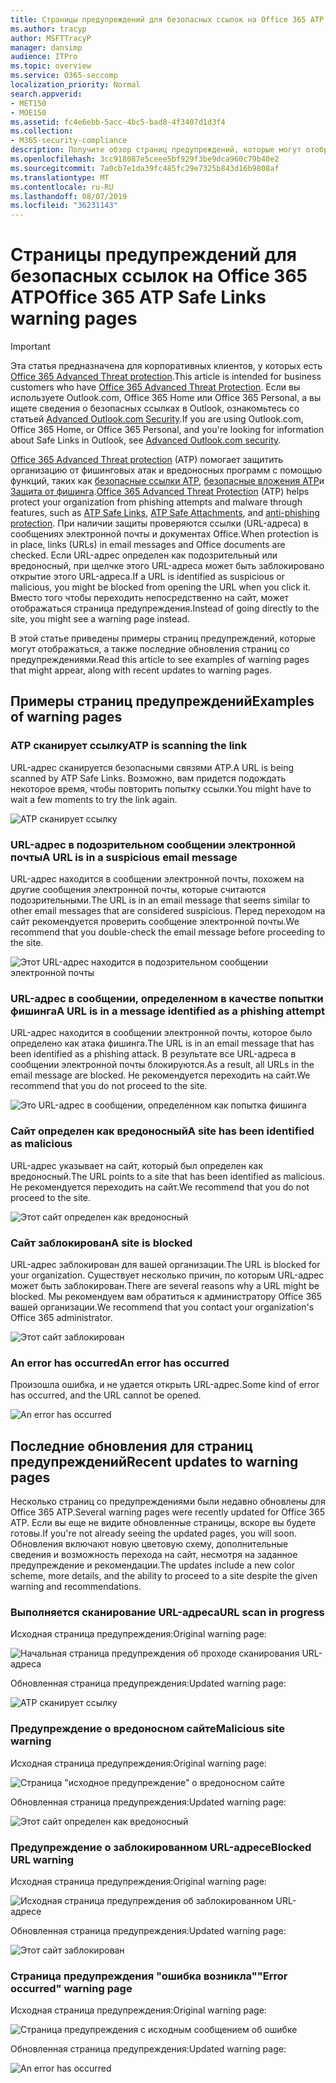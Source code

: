 ```yaml
---
title: Страницы предупреждений для безопасных ссылок на Office 365 ATP
ms.author: tracyp
author: MSFTTracyP
manager: dansimp
audience: ITPro
ms.topic: overview
ms.service: O365-seccomp
localization_priority: Normal
search.appverid:
- MET150
- MOE150
ms.assetid: fc4e6ebb-5acc-4bc5-bad8-4f3407d1d3f4
ms.collection:
- M365-security-compliance
description: Получите обзор страниц предупреждений, которые могут отображаться при работе с Office 365 Advanced Threat protection.
ms.openlocfilehash: 3cc918087e5ceee5bf929f3be9dca960c79b40e2
ms.sourcegitcommit: 7a0cb7e1da39fc485fc29e7325b843d16b9808af
ms.translationtype: MT
ms.contentlocale: ru-RU
ms.lasthandoff: 08/07/2019
ms.locfileid: "36231143"
---
```

# <a name="office-365-atp-safe-links-warning-pages"></a><span data-ttu-id="e844e-103">Страницы предупреждений для безопасных ссылок на Office 365 ATP</span><span class="sxs-lookup"><span data-stu-id="e844e-103">Office 365 ATP Safe Links warning pages</span></span>

> [!IMPORTANT]
> <span data-ttu-id="e844e-104">Эта статья предназначена для корпоративных клиентов, у которых есть [Office 365 Advanced Threat protection](office-365-atp.md).</span><span class="sxs-lookup"><span data-stu-id="e844e-104">This article is intended for business customers who have [Office 365 Advanced Threat Protection](office-365-atp.md).</span></span> <span data-ttu-id="e844e-105">Если вы используете Outlook.com, Office 365 Home или Office 365 Personal, а вы ищете сведения о безопасных ссылках в Outlook, ознакомьтесь со статьей [Advanced Outlook.com Security](https://support.office.com/article/advanced-outlook-com-security-for-office-365-subscribers-882d2243-eab9-4545-a58a-b36fee4a46e2).</span><span class="sxs-lookup"><span data-stu-id="e844e-105">If you are using Outlook.com, Office 365 Home, or Office 365 Personal, and you're looking for information about Safe Links in Outlook, see [Advanced Outlook.com security](https://support.office.com/article/advanced-outlook-com-security-for-office-365-subscribers-882d2243-eab9-4545-a58a-b36fee4a46e2).</span></span>

<span data-ttu-id="e844e-106">[Office 365 Advanced Threat protection](office-365-atp.md) (ATP) помогает защитить организацию от фишинговых атак и вредоносных программ с помощью функций, таких как [безопасные ссылки ATP](atp-safe-links.md), [безопасные вложения ATP](atp-safe-attachments.md)и [Защита от фишинга](anti-phishing-protection.md).</span><span class="sxs-lookup"><span data-stu-id="e844e-106">[Office 365 Advanced Threat Protection](office-365-atp.md) (ATP) helps protect your organization from phishing attempts and malware through features, such as [ATP Safe Links](atp-safe-links.md), [ATP Safe Attachments](atp-safe-attachments.md), and [anti-phishing protection](anti-phishing-protection.md).</span></span> <span data-ttu-id="e844e-107">При наличии защиты проверяются ссылки (URL-адреса) в сообщениях электронной почты и документах Office.</span><span class="sxs-lookup"><span data-stu-id="e844e-107">When protection is in place, links (URLs) in email messages and Office documents are checked.</span></span> <span data-ttu-id="e844e-108">Если URL-адрес определен как подозрительный или вредоносный, при щелчке этого URL-адреса может быть заблокировано открытие этого URL-адреса.</span><span class="sxs-lookup"><span data-stu-id="e844e-108">If a URL is identified as suspicious or malicious, you might be blocked from opening the URL when you click it.</span></span> <span data-ttu-id="e844e-109">Вместо того чтобы переходить непосредственно на сайт, может отображаться страница предупреждения.</span><span class="sxs-lookup"><span data-stu-id="e844e-109">Instead of going directly to the site, you might see a warning page instead.</span></span> 
  
<span data-ttu-id="e844e-110">В этой статье приведены примеры страниц предупреждений, которые могут отображаться, а также последние обновления страниц со предупреждениями.</span><span class="sxs-lookup"><span data-stu-id="e844e-110">Read this article to see examples of warning pages that might appear, along with recent updates to warning pages.</span></span>
  
## <a name="examples-of-warning-pages"></a><span data-ttu-id="e844e-111">Примеры страниц предупреждений</span><span class="sxs-lookup"><span data-stu-id="e844e-111">Examples of warning pages</span></span>

### <a name="atp-is-scanning-the-link"></a><span data-ttu-id="e844e-112">ATP сканирует ссылку</span><span class="sxs-lookup"><span data-stu-id="e844e-112">ATP is scanning the link</span></span>

<span data-ttu-id="e844e-113">URL-адрес сканируется безопасными связями ATP.</span><span class="sxs-lookup"><span data-stu-id="e844e-113">A URL is being scanned by ATP Safe Links.</span></span> <span data-ttu-id="e844e-114">Возможно, вам придется подождать некоторое время, чтобы повторить попытку ссылки.</span><span class="sxs-lookup"><span data-stu-id="e844e-114">You might have to wait a few moments to try the link again.</span></span>

![ATP сканирует ссылку](media/ee8dd5ed-6b91-4248-b054-12b719e8d0ed.png)

### <a name="a-url-is-in-a-suspicious-email-message"></a><span data-ttu-id="e844e-116">URL-адрес в подозрительном сообщении электронной почты</span><span class="sxs-lookup"><span data-stu-id="e844e-116">A URL is in a suspicious email message</span></span>

<span data-ttu-id="e844e-117">URL-адрес находится в сообщении электронной почты, похожем на другие сообщения электронной почты, которые считаются подозрительными.</span><span class="sxs-lookup"><span data-stu-id="e844e-117">The URL is in an email message that seems similar to other email messages that are considered suspicious.</span></span> <span data-ttu-id="e844e-118">Перед переходом на сайт рекомендуется проверить сообщение электронной почты.</span><span class="sxs-lookup"><span data-stu-id="e844e-118">We recommend that you double-check the email message before proceeding to the site.</span></span>

![Этот URL-адрес находится в подозрительном сообщении электронной почты](media/33f57923-23e3-4b0f-838b-6ad589ba897b.png)

### <a name="a-url-is-in-a-message-identified-as-a-phishing-attempt"></a><span data-ttu-id="e844e-120">URL-адрес в сообщении, определенном в качестве попытки фишинга</span><span class="sxs-lookup"><span data-stu-id="e844e-120">A URL is in a message identified as a phishing attempt</span></span>

<span data-ttu-id="e844e-121">URL-адрес находится в сообщении электронной почты, которое было определено как атака фишинга.</span><span class="sxs-lookup"><span data-stu-id="e844e-121">The URL is in an email message that has been identified as a phishing attack.</span></span> <span data-ttu-id="e844e-122">В результате все URL-адреса в сообщении электронной почты блокируются.</span><span class="sxs-lookup"><span data-stu-id="e844e-122">As a result, all URLs in the email message are blocked.</span></span> <span data-ttu-id="e844e-123">Не рекомендуется переходить на сайт.</span><span class="sxs-lookup"><span data-stu-id="e844e-123">We recommend that you do not proceed to the site.</span></span>

![Это URL-адрес в сообщении, определенном как попытка фишинга](media/6e544a28-0604-4821-aba6-d5a57bb917e5.png)

### <a name="a-site-has-been-identified-as-malicious"></a><span data-ttu-id="e844e-125">Сайт определен как вредоносный</span><span class="sxs-lookup"><span data-stu-id="e844e-125">A site has been identified as malicious</span></span>

<span data-ttu-id="e844e-126">URL-адрес указывает на сайт, который был определен как вредоносный.</span><span class="sxs-lookup"><span data-stu-id="e844e-126">The URL points to a site that has been identified as malicious.</span></span>  <br/> <span data-ttu-id="e844e-127">Не рекомендуется переходить на сайт.</span><span class="sxs-lookup"><span data-stu-id="e844e-127">We recommend that you do not proceed to the site.</span></span>

![Этот сайт определен как вредоносный](media/058883c8-23f0-4672-9c1c-66b084796177.png)

### <a name="a-site-is-blocked"></a><span data-ttu-id="e844e-129">Сайт заблокирован</span><span class="sxs-lookup"><span data-stu-id="e844e-129">A site is blocked</span></span>

<span data-ttu-id="e844e-130">URL-адрес заблокирован для вашей организации.</span><span class="sxs-lookup"><span data-stu-id="e844e-130">The URL is blocked for your organization.</span></span> <span data-ttu-id="e844e-131">Существует несколько причин, по которым URL-адрес может быть заблокирован.</span><span class="sxs-lookup"><span data-stu-id="e844e-131">There are several reasons why a URL might be blocked.</span></span> <span data-ttu-id="e844e-132">Мы рекомендуем вам обратиться к администратору Office 365 вашей организации.</span><span class="sxs-lookup"><span data-stu-id="e844e-132">We recommend that you contact your organization's Office 365 administrator.</span></span>

![Этот сайт заблокирован](media/6b4bda2d-a1e6-419e-8b10-588e83c3af3f.png)

### <a name="an-error-has-occurred"></a><span data-ttu-id="e844e-134">An error has occurred</span><span class="sxs-lookup"><span data-stu-id="e844e-134">An error has occurred</span></span>

<span data-ttu-id="e844e-135">Произошла ошибка, и не удается открыть URL-адрес.</span><span class="sxs-lookup"><span data-stu-id="e844e-135">Some kind of error has occurred, and the URL cannot be opened.</span></span>

![An error has occurred](media/2f7465a4-1cf4-4c1c-b7d4-3c07e4b795b4.png)

## <a name="recent-updates-to-warning-pages"></a><span data-ttu-id="e844e-137">Последние обновления для страниц предупреждений</span><span class="sxs-lookup"><span data-stu-id="e844e-137">Recent updates to warning pages</span></span>

<span data-ttu-id="e844e-138">Несколько страниц со предупреждениями были недавно обновлены для Office 365 ATP.</span><span class="sxs-lookup"><span data-stu-id="e844e-138">Several warning pages were recently updated for Office 365 ATP.</span></span> <span data-ttu-id="e844e-139">Если вы еще не видите обновленные страницы, вскоре вы будете готовы.</span><span class="sxs-lookup"><span data-stu-id="e844e-139">If you're not already seeing the updated pages, you will soon.</span></span> <span data-ttu-id="e844e-140">Обновления включают новую цветовую схему, дополнительные сведения и возможность перехода на сайт, несмотря на заданное предупреждение и рекомендации.</span><span class="sxs-lookup"><span data-stu-id="e844e-140">The updates include a new color scheme, more details, and the ability to proceed to a site despite the given warning and recommendations.</span></span>

### <a name="url-scan-in-progress"></a><span data-ttu-id="e844e-141">Выполняется сканирование URL-адреса</span><span class="sxs-lookup"><span data-stu-id="e844e-141">URL scan in progress</span></span>

<span data-ttu-id="e844e-142">Исходная страница предупреждения:</span><span class="sxs-lookup"><span data-stu-id="e844e-142">Original warning page:</span></span>

![Начальная страница предупреждения об проходе сканирования URL-адреса](media/04368763-763f-43d6-94a4-a48291d36893.png)

<span data-ttu-id="e844e-144">Обновленная страница предупреждения:</span><span class="sxs-lookup"><span data-stu-id="e844e-144">Updated warning page:</span></span>

![ATP сканирует ссылку](media/ee8dd5ed-6b91-4248-b054-12b719e8d0ed.png)

### <a name="malicious-site-warning"></a><span data-ttu-id="e844e-146">Предупреждение о вредоносном сайте</span><span class="sxs-lookup"><span data-stu-id="e844e-146">Malicious site warning</span></span>

<span data-ttu-id="e844e-147">Исходная страница предупреждения:</span><span class="sxs-lookup"><span data-stu-id="e844e-147">Original warning page:</span></span>

![Страница "исходное предупреждение" о вредоносном сайте](media/b9efda09-6dd8-46ef-82cb-56e4d538b8f5.png)

<span data-ttu-id="e844e-149">Обновленная страница предупреждения:</span><span class="sxs-lookup"><span data-stu-id="e844e-149">Updated warning page:</span></span>

![Этот сайт определен как вредоносный](media/058883c8-23f0-4672-9c1c-66b084796177.png)

### <a name="blocked-url-warning"></a><span data-ttu-id="e844e-151">Предупреждение о заблокированном URL-адресе</span><span class="sxs-lookup"><span data-stu-id="e844e-151">Blocked URL warning</span></span>

<span data-ttu-id="e844e-152">Исходная страница предупреждения:</span><span class="sxs-lookup"><span data-stu-id="e844e-152">Original warning page:</span></span>

![Исходная страница предупреждения об заблокированном URL-адресе](media/3d6ba028-30bf-45fc-958e-d3aad3defc83.png)

<span data-ttu-id="e844e-154">Обновленная страница предупреждения:</span><span class="sxs-lookup"><span data-stu-id="e844e-154">Updated warning page:</span></span>

![Этот сайт заблокирован](media/6b4bda2d-a1e6-419e-8b10-588e83c3af3f.png)

### <a name="error-occurred-warning-page"></a><span data-ttu-id="e844e-156">Страница предупреждения "ошибка возникла"</span><span class="sxs-lookup"><span data-stu-id="e844e-156">"Error occurred" warning page</span></span>

<span data-ttu-id="e844e-157">Исходная страница предупреждения:</span><span class="sxs-lookup"><span data-stu-id="e844e-157">Original warning page:</span></span>

![Страница предупреждения с исходным сообщением об ошибке](media/9aaa4383-2f23-48be-bdaa-8efbcb2acc70.png)

<span data-ttu-id="e844e-159">Обновленная страница предупреждения:</span><span class="sxs-lookup"><span data-stu-id="e844e-159">Updated warning page:</span></span>

![An error has occurred](media/2f7465a4-1cf4-4c1c-b7d4-3c07e4b795b4.png)
   
